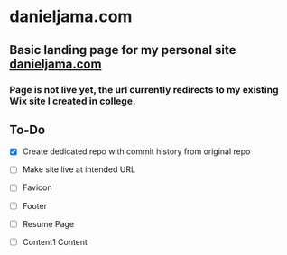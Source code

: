 # danieljama.com

## Basic landing page for my personal site [danieljama.com](https://www.danieljama.com)

### Page is not live yet, the url currently redirects to my existing Wix site I created in college.

## To-Do

- [x] Create dedicated repo with commit history from original repo
- [ ] Make site live at intended URL
- [ ] Favicon
- [ ] Footer
- [ ] Resume Page
- [ ] Content1 Content

